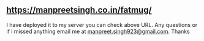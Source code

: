 ## https://manpreetsingh.co.in/fatmug/

I have deployed it to my server you can check above URL.
Any questions or if i missed anything email me at manpreet.singh923@gmail.com.
Thanks
